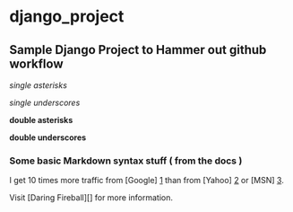 # django_project

## Sample Django Project to Hammer out github workflow

*single asterisks*

_single underscores_

**double asterisks**

__double underscores__

### Some basic Markdown syntax stuff ( from the docs )

I get 10 times more traffic from [Google] [1] than from
[Yahoo] [2] or [MSN] [3].

  [1]: http://google.com/        "Google"
  [2]: http://search.yahoo.com/  "Yahoo Search"
  [3]: http://search.msn.com/    "MSN Search"


Visit [Daring Fireball][] for more information.


